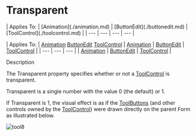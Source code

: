 




<h1 class="heading"><span class="name">Transparent</span></h1>
| Applies To: | [Animation](./animation.md) | [ButtonEdit](./buttonedit.md) | [ToolControl](./toolcontrol.md) |
| --- | --- | --- | ---  |

| Applies To: | [Animation](./animation.md) [ButtonEdit](./buttonedit.md) [ToolControl](./toolcontrol.md) | [Animation](./animation.md) | [ButtonEdit](./buttonedit.md) | [ToolControl](./toolcontrol.md) |
| --- | --- | ---  |
| [Animation](./animation.md) | [ButtonEdit](./buttonedit.md) | [ToolControl](./toolcontrol.md) |


Description


The Transparent property specifies whether or not a [ToolControl](./toolcontrol.md) is transparent.


Transparent is a single number with the value 0 (the default) or 1.


If Transparent is 1, the visual effect is as if the [ToolButtons](./toolbutton.md) (and other controls owned by the [ToolControl](./toolcontrol.md)) were drawn directly on the parent Form as illustrated below.


![tool8](../img/tool8.gif)



